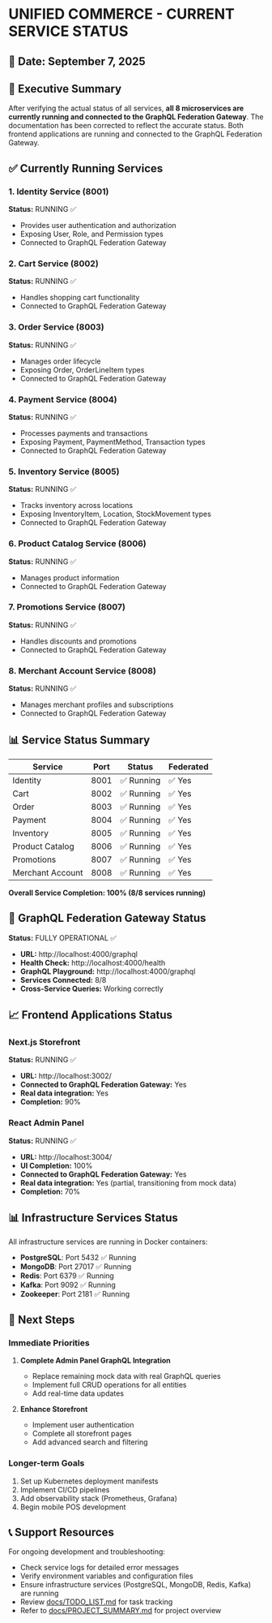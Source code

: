 # UNIFIED COMMERCE - CURRENT SERVICE STATUS

## 📅 Date: September 7, 2025

## 🎯 Executive Summary

After verifying the actual status of all services, **all 8 microservices are currently running and connected to the GraphQL Federation Gateway**. The documentation has been corrected to reflect the accurate status. Both frontend applications are running and connected to the GraphQL Federation Gateway.

## ✅ Currently Running Services

### 1. Identity Service (8001)
**Status:** RUNNING ✅
- Provides user authentication and authorization
- Exposing User, Role, and Permission types
- Connected to GraphQL Federation Gateway

### 2. Cart Service (8002)
**Status:** RUNNING ✅
- Handles shopping cart functionality
- Connected to GraphQL Federation Gateway

### 3. Order Service (8003)
**Status:** RUNNING ✅
- Manages order lifecycle
- Exposing Order, OrderLineItem types
- Connected to GraphQL Federation Gateway

### 4. Payment Service (8004)
**Status:** RUNNING ✅
- Processes payments and transactions
- Exposing Payment, PaymentMethod, Transaction types
- Connected to GraphQL Federation Gateway

### 5. Inventory Service (8005)
**Status:** RUNNING ✅
- Tracks inventory across locations
- Exposing InventoryItem, Location, StockMovement types
- Connected to GraphQL Federation Gateway

### 6. Product Catalog Service (8006)
**Status:** RUNNING ✅
- Manages product information
- Connected to GraphQL Federation Gateway

### 7. Promotions Service (8007)
**Status:** RUNNING ✅
- Handles discounts and promotions
- Connected to GraphQL Federation Gateway

### 8. Merchant Account Service (8008)
**Status:** RUNNING ✅
- Manages merchant profiles and subscriptions
- Connected to GraphQL Federation Gateway

## 📊 Service Status Summary

| Service | Port | Status | Federated |
|---------|------|--------|-----------|
| Identity | 8001 | ✅ Running | ✅ Yes |
| Cart | 8002 | ✅ Running | ✅ Yes |
| Order | 8003 | ✅ Running | ✅ Yes |
| Payment | 8004 | ✅ Running | ✅ Yes |
| Inventory | 8005 | ✅ Running | ✅ Yes |
| Product Catalog | 8006 | ✅ Running | ✅ Yes |
| Promotions | 8007 | ✅ Running | ✅ Yes |
| Merchant Account | 8008 | ✅ Running | ✅ Yes |

**Overall Service Completion: 100% (8/8 services running)**

## 🚀 GraphQL Federation Gateway Status

**Status:** FULLY OPERATIONAL ✅
- **URL:** http://localhost:4000/graphql
- **Health Check:** http://localhost:4000/health
- **GraphQL Playground:** http://localhost:4000/graphql
- **Services Connected:** 8/8
- **Cross-Service Queries:** Working correctly

## 📈 Frontend Applications Status

### Next.js Storefront
**Status:** RUNNING ✅
- **URL:** http://localhost:3002/
- **Connected to GraphQL Federation Gateway:** Yes
- **Real data integration:** Yes
- **Completion:** 90%

### React Admin Panel
**Status:** RUNNING ✅
- **URL:** http://localhost:3004/
- **UI Completion:** 100%
- **Connected to GraphQL Federation Gateway:** Yes
- **Real data integration:** Yes (partial, transitioning from mock data)
- **Completion:** 70%

## 📊 Infrastructure Services Status

All infrastructure services are running in Docker containers:

- **PostgreSQL**: Port 5432 ✅ Running
- **MongoDB**: Port 27017 ✅ Running
- **Redis**: Port 6379 ✅ Running
- **Kafka**: Port 9092 ✅ Running
- **Zookeeper**: Port 2181 ✅ Running

## 🎯 Next Steps

### Immediate Priorities
1. **Complete Admin Panel GraphQL Integration**
   - Replace remaining mock data with real GraphQL queries
   - Implement full CRUD operations for all entities
   - Add real-time data updates

2. **Enhance Storefront**
   - Implement user authentication
   - Complete all storefront pages
   - Add advanced search and filtering

### Longer-term Goals
1. Set up Kubernetes deployment manifests
2. Implement CI/CD pipelines
3. Add observability stack (Prometheus, Grafana)
4. Begin mobile POS development

## 📞 Support Resources

For ongoing development and troubleshooting:
- Check service logs for detailed error messages
- Verify environment variables and configuration files
- Ensure infrastructure services (PostgreSQL, MongoDB, Redis, Kafka) are running
- Review [docs/TODO_LIST.md](docs/TODO_LIST.md) for task tracking
- Refer to [docs/PROJECT_SUMMARY.md](docs/PROJECT_SUMMARY.md) for project overview